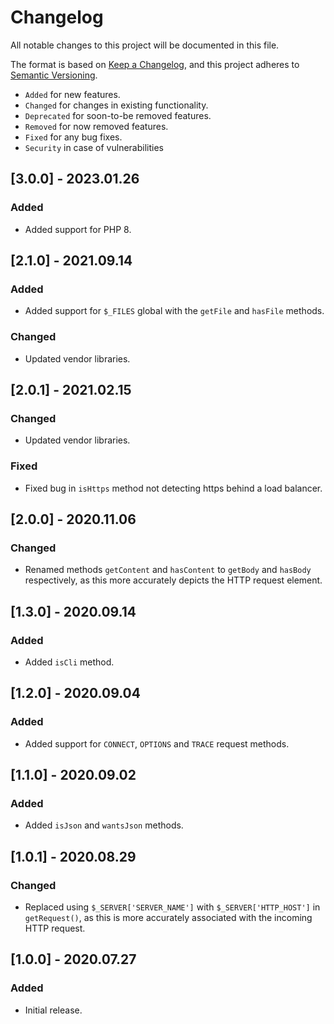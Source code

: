 # Changelog

All notable changes to this project will be documented in this file.

The format is based on [Keep a Changelog](https://keepachangelog.com/en/1.0.0/),
and this project adheres to [Semantic Versioning](https://semver.org/spec/v2.0.0.html).

- `Added` for new features.
- `Changed` for changes in existing functionality.
- `Deprecated` for soon-to-be removed features.
- `Removed` for now removed features.
- `Fixed` for any bug fixes.
- `Security` in case of vulnerabilities

## [3.0.0] - 2023.01.26

### Added

- Added support for PHP 8.

## [2.1.0] - 2021.09.14

### Added

- Added support for `$_FILES` global with the `getFile` and `hasFile` methods.

### Changed

- Updated vendor libraries.

## [2.0.1] - 2021.02.15

### Changed

- Updated vendor libraries.

### Fixed

- Fixed bug in `isHttps` method not detecting https behind a load balancer.

## [2.0.0] - 2020.11.06

### Changed

- Renamed methods `getContent` and `hasContent` to `getBody` and `hasBody` respectively, as this more accurately depicts the HTTP request element.

## [1.3.0] - 2020.09.14

### Added

- Added `isCli` method.

## [1.2.0] - 2020.09.04

### Added

- Added support for `CONNECT`, `OPTIONS` and `TRACE` request methods.

## [1.1.0] - 2020.09.02

### Added

- Added `isJson` and `wantsJson` methods.

## [1.0.1] - 2020.08.29

### Changed

- Replaced using `$_SERVER['SERVER_NAME']` with `$_SERVER['HTTP_HOST']` in `getRequest()`, as this is more accurately associated with the incoming HTTP request.

## [1.0.0] - 2020.07.27

### Added

- Initial release.